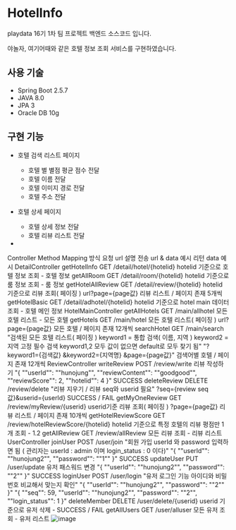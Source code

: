 # HotelInfo

playdata 16기 1차 팀 프로젝트 백엔드 소스코드 입니다.

야놀자, 여기어때와 같은 호텔 정보 조회 서비스를 구현하였습니다.

## 사용 기술
- Spring Boot 2.5.7
- JAVA 8.0
- JPA 3
- Oracle DB 10g

## 구현 기능
- 호텔 검색 리스트 페이지
  - 호텔 별 별점 평균 점수 전달
  - 호텔 이름 전달
  - 호텔 이미지 경로 전달
  - 호텔 주소 전달

- 호텔 상세 페이지
  - 호텔 상세 정보 전달
  - 호텔 리뷰 리스트 전달

- 

Controller	Method	Mapping 방식	요청 url	설명	전송 url & data 예시	리턴 data 예시
DetailController	getHotelInfo	GET	/detail/hotel/{hotelid}	hotelid 기준으로 호텔 정보 조회	-	호텔 정보
	getAllRoom	GET	/detail/room/{hotelid}	hotelid 기준으로 룸 정보 조회	-	룸 정보
	getHotelAllReview	GET	/detail/review/{hotelid}	hotelid 기준으로 리뷰 조회( 페이징 )	url?page={page값}	리뷰 리스트 / 페이지 존재 5개씩
	getHotelBasic	GET	/detail/adhotel/{hotelid}	hotelid 기준으로 hotel main 데이터 조회	-	호텔 메인 정보
HotelMainController	getAllHotels	GET	/main/allhotel	모든 호텔 리스트	-	모든 호텔
	getHotels	GET	/main/hotel	모든 호텔 리스트( 페이징 )	url?page={page값}	모든 호텔 / 페이지 존재 12개씩
	searchHotel	GET	/main/search	"검색된 모든 호텔 리스트( 페이징 )
keyword1 = 통합 검색( 이름, 지역 )
keyword2 = 지역 고정 필수 검색
keyword1,2 모두 값이 없으면 default로 모두 찾기 됨"	"?keyword1={검색값}
&keyword2={지역명}
&page={page값}"	검색어별 호텔 / 페이지 존재 12개씩
ReviewController	writeReview	POST	/review/write	리뷰 작성하기	"{
        ""userId"": ""hunojung"",
        ""reviewContent"": ""goodgood"",
        ""reviewScore"": 2,
        ""hotelid"": 4
}"	SUCCESS
	deleteReview	DELETE	/review/delete	"리뷰 지우기 /
리뷰 seq와 userid 필요"	?seq={review seq값}&userid={userId}	SUCCESS / FAIL
	getMyOneReview	GET	/review/myReview/{userid}	userid기준 리뷰 조회( 페이징 )	?page={page값}	리뷰 리스트 / 페이지 존재 10개씩
	getHotelReviewScore	GET	/review/hotelReviewScore/{hotelid}	hotelid 기준으로 특정 호텔의 리뷰 평점만 1개 조회	-	1.2
	getAllReview	GET	/review/allReview	모든 리뷰 조회	-	리뷰 리스트
UserController	joinUser	POST	/user/join	"회원 가입
userId 와 password 입력하면 됨
( 관리자는 userId : admin 이며
login_status : 0 이다)"	"{
        ""userId"": ""hunojung2"",
        ""password"": ""1""
}"	SUCCESS
	updateUser	PUT	/user/update	유저 패스워드 변경	"{
        ""userId"": ""hunojung2"",
        ""password"": ""2""
}"	SUCCESS
	loginUser	POST	/user/login	"유저 로그인 기능
아이디와 비밀번호 비교해서 맞는지 확인"	"{
        ""userId"": ""hunojung2"",
        ""password"": ""2""
}"	"{
    ""seq"": 59,
    ""userId"": ""hunojung2"",
    ""password"": ""2"",
    ""login_status"": 1
}"
	deleteMember	DELETE	/user/delete/{userid}	userid 기준으로 유저 삭제	-	SUCCESS / FAIL
	getAllUsers	GET	/user/alluser	모든 유저 조회	-	유저 리스트
![image](https://user-images.githubusercontent.com/78013523/147844755-511ae645-9723-41ee-b9ef-8831aeab82dc.png)

